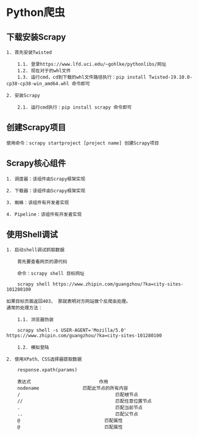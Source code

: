 # Python爬虫

## 下载安装Scrapy

	1. 首先安装Twisted
	
		1.1. 登录https://www.lfd.uci.edu/~gohlke/pythonlibs/网址
		1.2. 现在对于的whl文件
		1.3. 运行cmd，cd到下载的whl文件路径执行：pip install Twisted-19.10.0-cp38-cp38-win_amd64.whl 命令即可
	
	2. 安装Scrapy
	
		2.1. 运行cmd执行：pip install scrapy 命令即可
		
## 创建Scrapy项目

	使用命令：scrapy startproject [project name] 创建Scrapy项目
	
## Scrapy核心组件

	1. 调度器：该组件由Scrapy框架实现
	
	2. 下载器：该组件由Scrapy框架实现
	
	3. 蜘蛛：该组件有开发者实现
	
	4. Pipeline：该组件有开发者实现
	
##  	使用Shell调试

	1. 启动shell调试抓取数据
	
		首先要查看网页的源代码
		
		命令：scrapy shell 目标网址
		
```
	scrapy shell https://www.zhipin.com/guangzhou/?ka=city-sites-101280100
```		

	如果目标页面返回403， 那就表明对方网站做个反爬虫处理。
	通常的处理方法：
		
		1.1. 浏览器伪装
		
```
	scrapy shell -s USER-AGENT='Mozilla/5.0' https://www.zhipin.com/guangzhou/?ka=city-sites-101280100
```				
		
		1.2. 模拟登陆
	
	2. 使用XPath、CSS选择器提取数据
	
		response.xpath(params)
		
		表达式							作用
		nodename				匹配此节点的所有内容
		/									匹配根节点
		//									匹配任意位置节点
		.									匹配当前节点
		..									匹配父节点
		@								匹配属性
		@								匹配属性
	
	
	
